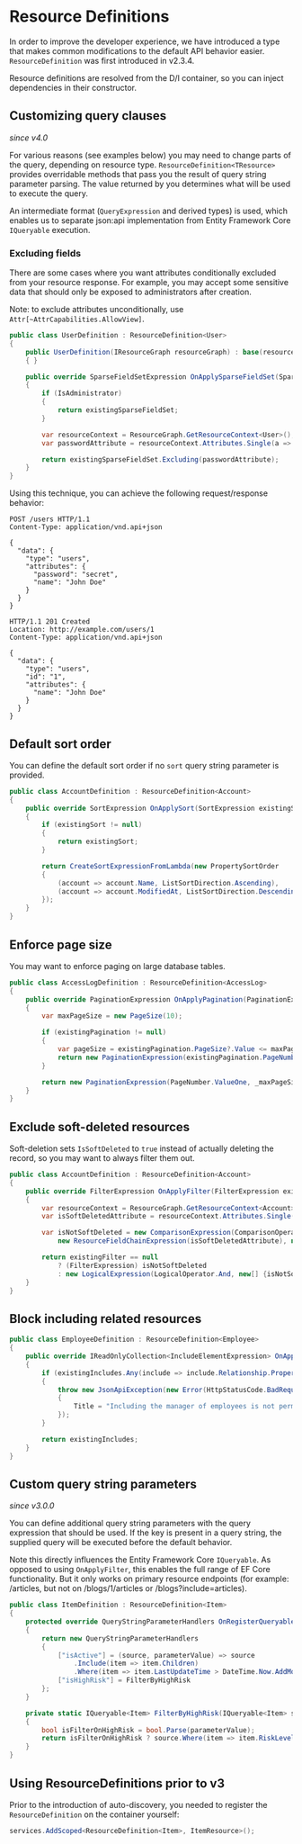# Resource Definitions

In order to improve the developer experience, we have introduced a type that makes
common modifications to the default API behavior easier. `ResourceDefinition` was first introduced in v2.3.4.

Resource definitions are resolved from the D/I container, so you can inject dependencies in their constructor.

## Customizing query clauses

_since v4.0_

For various reasons (see examples below) you may need to change parts of the query, depending on resource type.
`ResourceDefinition<TResource>` provides overridable methods that pass you the result of query string parameter parsing.
The value returned by you determines what will be used to execute the query.

An intermediate format (`QueryExpression` and derived types) is used, which enables us to separate json:api implementation 
from Entity Framework Core `IQueryable` execution.

### Excluding fields

There are some cases where you want attributes conditionally excluded from your resource response.
For example, you may accept some sensitive data that should only be exposed to administrators after creation.

Note: to exclude attributes unconditionally, use `Attr[~AttrCapabilities.AllowView]`.

```c#
public class UserDefinition : ResourceDefinition<User>
{
    public UserDefinition(IResourceGraph resourceGraph) : base(resourceGraph)
    { }

    public override SparseFieldSetExpression OnApplySparseFieldSet(SparseFieldSetExpression existingSparseFieldSet)
    {
        if (IsAdministrator)
        {
            return existingSparseFieldSet;
        }

        var resourceContext = ResourceGraph.GetResourceContext<User>(); 
        var passwordAttribute = resourceContext.Attributes.Single(a => a.Property.Name == nameof(User.Password));

        return existingSparseFieldSet.Excluding(passwordAttribute);
    }
}
```

Using this technique, you can achieve the following request/response behavior:

```http
POST /users HTTP/1.1
Content-Type: application/vnd.api+json

{
  "data": {
    "type": "users",
    "attributes": {
      "password": "secret",
      "name": "John Doe"
    }
  }
}
```

```http
HTTP/1.1 201 Created
Location: http://example.com/users/1
Content-Type: application/vnd.api+json

{
  "data": {
    "type": "users",
    "id": "1",
    "attributes": {
      "name": "John Doe"
    }
  }
}
```

## Default sort order

You can define the default sort order if no `sort` query string parameter is provided.

```c#
public class AccountDefinition : ResourceDefinition<Account>
{
    public override SortExpression OnApplySort(SortExpression existingSort)
    {
        if (existingSort != null)
        {
            return existingSort;
        }

        return CreateSortExpressionFromLambda(new PropertySortOrder
        {
            (account => account.Name, ListSortDirection.Ascending),
            (account => account.ModifiedAt, ListSortDirection.Descending)
        });
    }
}
```

## Enforce page size

You may want to enforce paging on large database tables.

```c#
public class AccessLogDefinition : ResourceDefinition<AccessLog>
{
    public override PaginationExpression OnApplyPagination(PaginationExpression existingPagination)
    {
        var maxPageSize = new PageSize(10);

        if (existingPagination != null)
        {
            var pageSize = existingPagination.PageSize?.Value <= maxPageSize.Value ? existingPagination.PageSize : maxPageSize;
            return new PaginationExpression(existingPagination.PageNumber, pageSize);
        }

        return new PaginationExpression(PageNumber.ValueOne, _maxPageSize);
    }
}
```

## Exclude soft-deleted resources

Soft-deletion sets `IsSoftDeleted` to `true` instead of actually deleting the record, so you may want to always filter them out.

```c#
public class AccountDefinition : ResourceDefinition<Account>
{
    public override FilterExpression OnApplyFilter(FilterExpression existingFilter)
    {
        var resourceContext = ResourceGraph.GetResourceContext<Account>();
        var isSoftDeletedAttribute = resourceContext.Attributes.Single(a => a.Property.Name == nameof(Account.IsSoftDeleted));

        var isNotSoftDeleted = new ComparisonExpression(ComparisonOperator.Equals,
            new ResourceFieldChainExpression(isSoftDeletedAttribute), new LiteralConstantExpression(bool.FalseString));

        return existingFilter == null
            ? (FilterExpression) isNotSoftDeleted
            : new LogicalExpression(LogicalOperator.And, new[] {isNotSoftDeleted, existingFilter});
    }
}
```

## Block including related resources

```c#
public class EmployeeDefinition : ResourceDefinition<Employee>
{
    public override IReadOnlyCollection<IncludeElementExpression> OnApplyIncludes(IReadOnlyCollection<IncludeElementExpression> existingIncludes)
    {
        if (existingIncludes.Any(include => include.Relationship.Property.Name == nameof(Employee.Manager)))
        {
            throw new JsonApiException(new Error(HttpStatusCode.BadRequest)
            {
                Title = "Including the manager of employees is not permitted."
            });
        }

        return existingIncludes;
    }
}
```

## Custom query string parameters

_since v3.0.0_

You can define additional query string parameters with the query expression that should be used.
If the key is present in a query string, the supplied query will be executed before the default behavior.

Note this directly influences the Entity Framework Core `IQueryable`. As opposed to using `OnApplyFilter`, this enables the full range of EF Core functionality. 
But it only works on primary resource endpoints (for example: /articles, but not on /blogs/1/articles or /blogs?include=articles).

```c#
public class ItemDefinition : ResourceDefinition<Item>
{
    protected override QueryStringParameterHandlers OnRegisterQueryableHandlersForQueryStringParameters()
    {
        return new QueryStringParameterHandlers
        {
            ["isActive"] = (source, parameterValue) => source
                .Include(item => item.Children)
                .Where(item => item.LastUpdateTime > DateTime.Now.AddMonths(-1)),
            ["isHighRisk"] = FilterByHighRisk
        };
    }

    private static IQueryable<Item> FilterByHighRisk(IQueryable<Item> source, StringValues parameterValue)
    {
        bool isFilterOnHighRisk = bool.Parse(parameterValue);
        return isFilterOnHighRisk ? source.Where(item => item.RiskLevel >= 5) : source.Where(item => item.RiskLevel < 5);
    }
}
```

## Using ResourceDefinitions prior to v3

Prior to the introduction of auto-discovery, you needed to register the
`ResourceDefinition` on the container yourself:

```c#
services.AddScoped<ResourceDefinition<Item>, ItemResource>();
```
